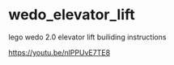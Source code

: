 # wedo_elevator_lift
lego wedo 2.0 elevator lift builiding instructions

https://youtu.be/nlPPUvE7TE8
